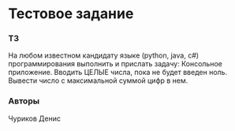 # Тестовое задание
### ТЗ
На любом известном кандидату языке (python, java, c#) программирования выполнить и прислать задачу:
Консольное приложение.
Вводить ЦЕЛЫЕ числа, пока не будет введен ноль. Вывести число с максимальной суммой цифр в нем.
### Авторы
Чуриков Денис
